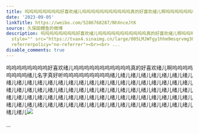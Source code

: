 ```yaml
---
title: 呜呜呜呜呜呜呜呜好喜欢绪儿呜呜呜呜呜呜呜呜呜呜呜真的好喜欢绪儿啊呜呜呜呜呜呜呜呜绪儿名字真好听呜呜呜呜呜呜呜呜呜绪儿绪儿绪儿绪儿绪儿绪儿绪儿绪儿绪儿绪...
date: '2023-09-05'
linkTitle: https://weibo.com/5286768287/NhXnceJtK
source: 久保田鲤鱼的微博
description: 呜呜呜呜呜呜呜呜好喜欢绪儿呜呜呜呜呜呜呜呜呜呜呜真的好喜欢绪儿啊呜呜呜呜呜呜呜呜绪儿名字真好听呜呜呜呜呜呜呜呜呜绪儿绪儿绪儿绪儿绪儿绪儿绪儿绪儿绪儿绪儿绪儿绪儿绪儿绪儿绪儿绪儿绪儿绪儿绪儿绪儿绪儿绪儿绪儿绪儿绪儿绪儿绪儿绪儿绪儿绪儿绪儿绪儿绪儿绪儿绪儿绪儿绪儿绪儿绪儿绪儿绪儿绪儿绪儿绪儿绪儿绪儿绪儿绪儿绪儿绪儿绪儿绪儿绪儿绪儿绪儿绪儿绪儿绪儿绪儿绪儿绪儿绪儿绪儿绪儿绪儿绪儿绪儿绪儿绪儿绪儿绪儿绪儿绪儿绪儿绪儿绪儿绪儿绪儿绪儿绪儿绪儿绪儿<img
  style="" src="https://tvax4.sinaimg.cn/large/005LMJWfgy1hhm9msqrvmg305k05kade.gif"
  referrerpolicy="no-referrer"><br><br> ...
disable_comments: true
---
```

呜呜呜呜呜呜呜呜好喜欢绪儿呜呜呜呜呜呜呜呜呜呜呜真的好喜欢绪儿啊呜呜呜呜呜呜呜呜绪儿名字真好听呜呜呜呜呜呜呜呜呜绪儿绪儿绪儿绪儿绪儿绪儿绪儿绪儿绪儿绪儿绪儿绪儿绪儿绪儿绪儿绪儿绪儿绪儿绪儿绪儿绪儿绪儿绪儿绪儿绪儿绪儿绪儿绪儿绪儿绪儿绪儿绪儿绪儿绪儿绪儿绪儿绪儿绪儿绪儿绪儿绪儿绪儿绪儿绪儿绪儿绪儿绪儿绪儿绪儿绪儿绪儿绪儿绪儿绪儿绪儿绪儿绪儿绪儿绪儿绪儿绪儿绪儿绪儿绪儿绪儿绪儿绪儿绪儿绪儿绪儿绪儿绪儿绪儿绪儿绪儿绪儿绪儿绪儿绪儿绪儿绪儿绪儿<img style="" src="https://tvax4.sinaimg.cn/large/005LMJWfgy1hhm9msqrvmg305k05kade.gif" referrerpolicy="no-referrer"><br><br> ...